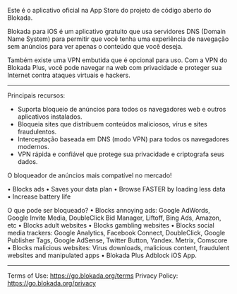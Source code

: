Este é o aplicativo oficial na App Store do projeto de código aberto do Blokada.

Blokada para iOS é um aplicativo gratuito que usa servidores DNS (Domain Name System) para permitir que você tenha uma experiência de navegação sem anúncios para ver apenas o conteúdo que você deseja.

Também existe uma VPN embutida que é opcional para uso. Com a VPN do Blokada Plus, você pode navegar na web com privacidade e proteger sua Internet contra ataques virtuais e hackers.

----

Principais recursos:

- Suporta bloqueio de anúncios para todos os navegadores web e outros aplicativos instalados.
- Bloqueia sites que distribuem conteúdos maliciosos, vírus e sites fraudulentos.
- Interceptação baseada em DNS (modo VPN) para todos os navegadores modernos.
- VPN rápida e confiável que protege sua privacidade e criptografa seus dados.

O bloqueador de anúncios mais compatível no mercado!

• Blocks ads • Saves your data plan • Browse FASTER by loading less data • Increase battery life

O que pode ser bloqueado? • Blocks annoying ads: Google AdWords, Google Invite Media, DoubleClick Bid Manager, Liftoff, Bing Ads, Amazon, etc • Blocks adult websites • Blocks gambling websites • Blocks social media trackers: Google Analytics, Facebook Connect, DoubleClick, Google Publisher Tags, Google AdSense, Twitter Button, Yandex. Metrix, Comscore • Blocks malicious websites: Virus downloads, malicious content, fraudulent websites and manipulated apps • Blokada Plus Adblock iOS App.

----

Terms of Use: https://go.blokada.org/terms Privacy Policy: https://go.blokada.org/privacy
